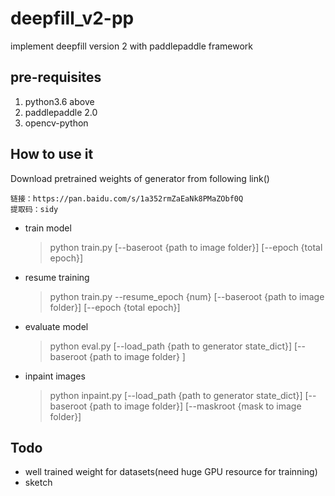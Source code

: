 # deepfill_v2-pp
implement deepfill version 2 with paddlepaddle framework

## pre-requisites
1. python3.6 above
2. paddlepaddle 2.0
3. opencv-python

## How to use it
Download pretrained weights of generator from following link()

    链接：https://pan.baidu.com/s/1a352rmZaEaNk8PMaZObf0Q 
    提取码：sidy 

- train model

    >python train.py [--baseroot {path to image folder}] [--epoch {total epoch}]
    
- resume training

    >python train.py --resume_epoch {num} [--baseroot {path to image folder}] [--epoch {total epoch}]


- evaluate model

    >python eval.py [--load_path {path to generator state_dict}] [--baseroot {path to image folder} ]


- inpaint images

    >python inpaint.py [--load_path {path to generator state_dict}] [--baseroot {path to image folder}] [--maskroot {mask to image folder}] 

## Todo
- well trained weight for datasets(need huge GPU resource for trainning)
- sketch
